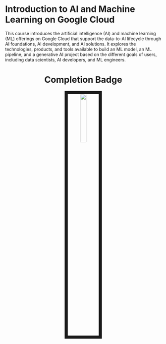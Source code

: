# Introduction to AI and Machine Learning on Google Cloud

This course introduces the artificial intelligence (AI) and machine learning (ML) offerings on Google Cloud that support the data-to-AI lifecycle through AI foundations, AI development, and AI solutions. It explores the technologies, products, and tools available to build an ML model, an ML pipeline, and a generative AI project based on the different goals of users, including data scientists, AI developers, and ML engineers.

<h3 align="center">
   <h1 align="center"><b>Completion Badge</b></h1>
</h3>

<p align="center">
  <a href="https://www.cloudskillsboost.google/paths/17/course_templates/593" target="_blank"> <img src="https://cdn.qwiklabs.com/3lTp9QNAwLSHDNgow8eiUKG3KB9coimg7xmitCnYtPg%3D" width="20%" height="20%" border="10" hspace="50"/> </a>
</p>
